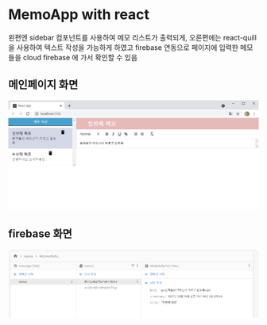 # MemoApp with react
왼편엔 sidebar 컴포넌트를 사용하여 메모 리스트가 출력되게, 오른편에는 react-quill을 사용하여 텍스트 작성을 가능하게 하였고 firebase 연동으로 페이지에 입력한 메모들을 cloud firebase 에 가서 확인할 수 있음


## 메인페이지 화면
![memoapp](memoappfirst.png)

## firebase 화면
![memoapp2](memoappsecond.png)
